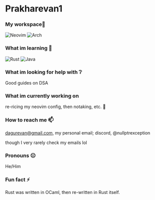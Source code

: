 # Prakharevan1

### My workspace🐧
![Neovim](https://img.shields.io/badge/NeoVim-%2357A143.svg?&style=for-the-badge&logo=neovim&logoColor=white)
![Arch](https://img.shields.io/badge/Arch%20Linux-1793D1?logo=arch-linux&logoColor=fff&style=for-the-badge)

### What im learning 🔭
![Rust](https://img.shields.io/badge/rust-%23000000.svg?style=for-the-badge&logo=rust&logoColor=white)
![Java](https://img.shields.io/badge/java-%23ED8B00.svg?style=for-the-badge&logo=openjdk&logoColor=white)

### What im looking for help with ❔
Good guides on DSA

### What im currently working on
re-ricing my neovim config, then notaking, etc. 🍚

### How to reach me 📫

dagurevan@gmail.com, my personal email; 
discord, @nullptrexception

though I very rarely check my emails lol

### Pronouns 😑
He/Him

### Fun fact ⚡
Rust was written in OCaml, then re-written in Rust itself.

<!--
**prakharevan1/prakharevan1** is a ✨ _special_ ✨ repository because its `README.md` (this file) appears on your GitHub profile.

Here are some ideas to get you started:

- 🔭 I’m currently working on ...
- 🌱 I’m currently learning ...
- 👯 I’m looking to collaborate on ...
- 🤔 I’m looking for help with ...
- 💬 Ask me about ...
- 📫 How to reach me: ...
- 😄 Pronouns: ...
- ⚡ Fun fact: ...
-->
